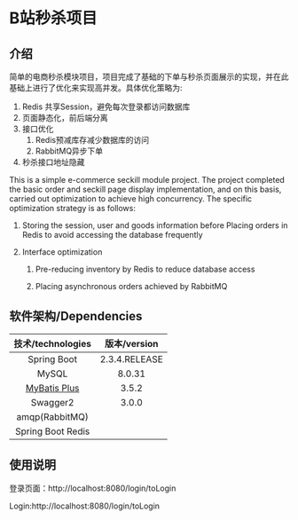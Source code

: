 # B站秒杀项目

## 介绍

简单的电商秒杀模块项目，项目完成了基础的下单与秒杀页面展示的实现，并在此基础上进行了优化来实现高并发。具体优化策略为:

1. Redis 共享Session，避免每次登录都访问数据库
2. 页面静态化，前后端分离
3. 接口优化
   1. Redis预减库存减少数据库的访问
   2. RabbitMQ异步下单
4. 秒杀接口地址隐藏



This is a simple e-commerce seckill module project. The project completed the basic order and seckill page display implementation, and on this basis, carried out optimization to achieve high concurrency. The specific optimization strategy is as follows:



1. Storing the session, user and goods information before Placing orders in Redis to avoid accessing the database frequently

2. Interface optimization

   1. Pre-reducing inventory by Redis to reduce database access

   2. Placing asynchronous orders achieved by RabbitMQ

## 软件架构/Dependencies

|                   技术/technologies                   | 版本/version  |
| :---------------------------------------------------: | :-----------: |
|                      Spring Boot                      | 2.3.4.RELEASE |
|                         MySQL                         |    8.0.31     |
| [MyBatis Plus](https://github.com/baomidou/generator) |     3.5.2     |
|                       Swagger2                        |     3.0.0     |
|                    amqp(RabbitMQ)                     |               |
|                   Spring Boot Redis                   |               |

## 使用说明

登录页面：http://localhost:8080/login/toLogin

Login:http://localhost:8080/login/toLogin
